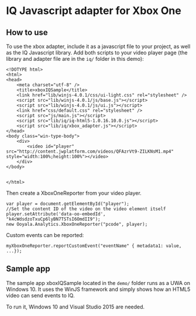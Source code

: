 # IQ Javascript adapter for Xbox One

## How to use

To use the xbox adapter, include it as a javascript file to your project, as well as the IQ Javascript library.
Add both scripts to your video player page (the library and adapter file are in the `iq/` folder in this demo):

```
<!DOTYPE html>
<html>
<head>
    <meta charset="utf-8" />
    <title>xboxIQSample</title>
    <link href="lib/winjs-4.0.1/css/ui-light.css" rel="stylesheet" />
    <script src="lib/winjs-4.0.1/js/base.js"></script>
    <script src="lib/winjs-4.0.1/js/ui.js"></script>
    <link href="css/default.css" rel="stylesheet" />
    <script src="js/main.js"></script>
    <script src="lib/iq/iq-html5-1.0.16.10.0.js"></script>
    <script src="lib/iq/xbox_adapter.js"></script>
</head>
<body class="win-type-body">
    <div>
        <video id="player" src="http://content.jwplatform.com/videos/QFAzrVt9-ZILKNsM1.mp4" style="width:100%;height:100%"></video>
    </div>
</body>

   
</html>
```

Then create a XboxOneReporter from your video player.

```
var player = document.getElementById("player");
//Set the content ID of the video on the video element itself
player.setAttribute('data-oo-embedId', "k4cWdsdzoTxuCp6lyBN7TSTsI6OmdII9");
new Ooyala.Analytics.XboxOneReporter("pcode", player);
```


Custom events can be reported:

```
myXboxOneReporter.reportCustomEvent("eventName" { metadata1: value, ...});
```

## Sample app

The sample app xboxIQSample located in the `demo/` folder runs as a UWA on Windows 10. It uses the WinJS framework and simply shows how an HTML5 video can send events to IQ.

To run it, Windows 10 and Visual Studio 2015 are needed.